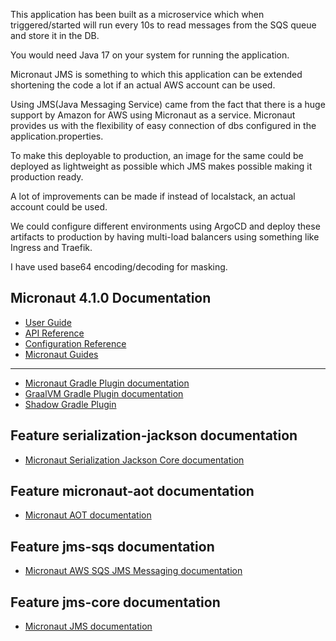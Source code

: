 
This application has been built as a microservice which when triggered/started will run every 10s to read messages from the SQS queue and store it in the DB. 

You would need Java 17 on your system for running the application.

Micronaut JMS is something to which this application can be extended shortening the code a lot if an actual AWS account can be used. 

Using JMS(Java Messaging Service) came from the fact that there is a huge support by Amazon for AWS using Micronaut as a service. 
Micronaut provides us with the flexibility of easy connection of dbs configured in the application.properties.

To make this deployable to production, an image for the same could be deployed as lightweight as possible which JMS makes possible making it production ready. 

A lot of improvements can be made if instead of localstack, an actual account could be used. 

We could configure different environments using ArgoCD and deploy these artifacts to production by having multi-load balancers using something like Ingress and Traefik.

I have used base64 encoding/decoding for masking. 
## Micronaut 4.1.0 Documentation

- [User Guide](https://docs.micronaut.io/4.1.0/guide/index.html)
- [API Reference](https://docs.micronaut.io/4.1.0/api/index.html)
- [Configuration Reference](https://docs.micronaut.io/4.1.0/guide/configurationreference.html)
- [Micronaut Guides](https://guides.micronaut.io/index.html)

---

- [Micronaut Gradle Plugin documentation](https://micronaut-projects.github.io/micronaut-gradle-plugin/latest/)
- [GraalVM Gradle Plugin documentation](https://graalvm.github.io/native-build-tools/latest/gradle-plugin.html)
- [Shadow Gradle Plugin](https://plugins.gradle.org/plugin/com.github.johnrengelman.shadow)

## Feature serialization-jackson documentation

- [Micronaut Serialization Jackson Core documentation](https://micronaut-projects.github.io/micronaut-serialization/latest/guide/)

## Feature micronaut-aot documentation

- [Micronaut AOT documentation](https://micronaut-projects.github.io/micronaut-aot/latest/guide/)

## Feature jms-sqs documentation

- [Micronaut AWS SQS JMS Messaging documentation](https://micronaut-projects.github.io/micronaut-jms/snapshot/guide/index.html)

## Feature jms-core documentation

- [Micronaut JMS documentation](https://micronaut-projects.github.io/micronaut-jms/snapshot/guide/index.html)


